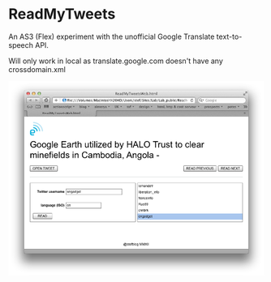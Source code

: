 ReadMyTweets
============

An AS3 (Flex) experiment with the unofficial Google Translate text-to-speech API.

Will only work in local as translate.google.com doesn't have any crossdomain.xml

![ReadMyTweets screenshot](https://github.com/st-f/ReadMyTweets/blob/master/ReadMyTweets.png "ReadMyTweets screenshot")